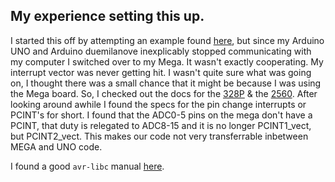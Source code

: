 ## My experience setting this up.

I started this off by attempting an example found
[here](http://playground.arduino.cc/Main/PinChangeInterrupt), but since my
Arduino UNO and Arduino duemilanove inexplicably stopped communicating with my
computer I switched over to my Mega. It wasn't exactly cooperating. My interrupt
vector was never getting hit. I wasn't quite sure what was going on, I thought
there was a small chance that it might be because I was using the Mega board.
So, I checked out the docs for the
[328P](http://www.atmel.com/Images/doc8161.pdf) & the
[2560](http://www.atmel.com/images/atmel-2549-8-bit-avr-microcontroller-atmega640-1280-1281-2560-2561_datasheet.pdf).
After looking around awhile I found the specs for the pin change interrupts or
PCINT's for short. I found that the ADC0-5 pins on the mega don't have a PCINT,
that duty is relegated to ADC8-15 and it is no longer PCINT1_vect, but
PCINT2_vect. This makes our code not very transferrable inbetween MEGA and UNO
code.

I found a good `avr-libc` manual
[here](http://www.nongnu.org/avr-libc/user-manual/group__avr__interrupts.html).
